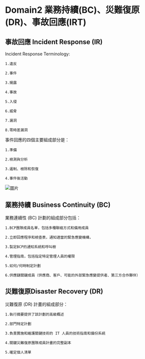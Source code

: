 Domain2 業務持續(BC)、災難復原(DR)、事故回應(IRT)
===

事故回應 Incident Response (IR)
---

Incident Response Terminology:

    1.違反
   
    2.事件
   
    3.揭露
   
    4.事故
   
    5.入侵
   
    6.威脅
   
    7.漏洞
   
    8.零時差漏洞

事件回應的四個主要組成部分是：

    1.準備

    2.檢測與分析

    3.遏制、根除和恢復

    4.事件後活動

![圖片](https://github.com/favorite986141/jamescao/assets/125249893/a4d7668f-e470-4ee0-8c25-7d528afc9a90)

業務持續 Business Continuity (BC)
---

業務連續性 (BC) 計劃的組成部分包括：

    1.BCP團隊成員名單，包括多種聯絡方式和備用成員

    2.立即回應程序和檢查表，通知適當的緊急應變機構，

    3.製定BCP的通知系統和呼叫樹

    4.管理指南，包括指定特定管理人員的權限

    5.如何/何時制定計劃

    6.供應鏈關鍵成員（供應商、客戶、可能的外部緊急應變提供者、第三方合作夥伴）

災難復原Disaster Recovery (DR)
---

災難復原 (DR) 計畫的組成部分：

    1.執行摘要提供了該計劃的高級概述

    2.部門特定計劃

    3.負責實施和維護關鍵技術的 IT 人員的技術指南和備份系統

    4.關鍵災難復原團隊成員計畫的完整副本

    5.確定個人清單
